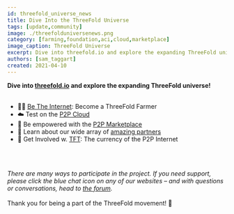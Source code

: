```yaml
---
id: threefold_universe_news
title: Dive Into the ThreeFold Universe
tags: [update,community]
image: ./threefolduniversenews.png
category: [farming,foundation,aci,cloud,marketplace]
image_caption: ThreeFold Universe
excerpt: Dive into threefold.io and explore the expanding ThreeFold universe!
authors: [sam_taggart]
created: 2021-04-10
---
```


**Dive into [threefold.io](https://threefold.io) and explore the expanding ThreeFold universe!**
<br/>
<br/>

- 👩‍🌾 [Be The Internet](https://threefold.io/farming): Become a ThreeFold Farmer
- ☁️ Test on the [P2P Cloud](https://threefold.io/cloud)
- 🛒 Be empowered with the [P2P Marketplace](https://threefold.io/marketplace)
- 🤝 Learn about our wide array of [amazing partners](https://threefold.io/partners)
- 🔄 Get Involved w. [TFT](https://threefold.io/token): The currency of the P2P Internet
<br/>
<br/>

*There are many ways to participate in the project. If you need support, please click the blue chat icon on any of our websites – and with questions or conversations, head to [the forum](https://forum.threefold.io/).*
<br/>
<br/>
Thank you for being a part of the ThreeFold movement! 🙏